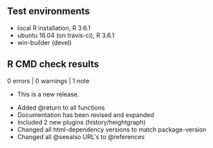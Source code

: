 ## Test environments
* local R installation, R 3.6.1
* ubuntu 16.04 (on travis-ci), R 3.6.1
* win-builder (devel)

## R CMD check results

0 errors | 0 warnings | 1 note

* This is a new release.

- Added @return to all functions
- Documentation has been revised and expanded
- Included 2 new plugins (history/heightgraph)
- Changed all html-dependency versions to match package-version
- Changed all @seealso URL's to @references
